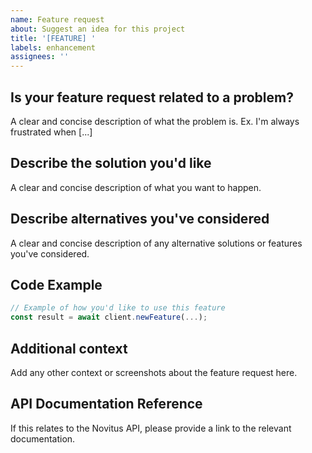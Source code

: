 ```yaml
---
name: Feature request
about: Suggest an idea for this project
title: '[FEATURE] '
labels: enhancement
assignees: ''
---
```


## Is your feature request related to a problem?
A clear and concise description of what the problem is. Ex. I'm always frustrated when [...]

## Describe the solution you'd like
A clear and concise description of what you want to happen.

## Describe alternatives you've considered
A clear and concise description of any alternative solutions or features you've considered.

## Code Example
```typescript
// Example of how you'd like to use this feature
const result = await client.newFeature(...);
```

## Additional context
Add any other context or screenshots about the feature request here.

## API Documentation Reference
If this relates to the Novitus API, please provide a link to the relevant documentation.


